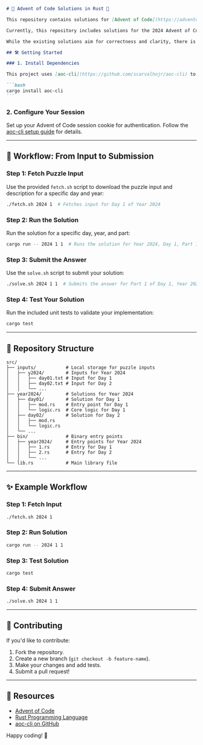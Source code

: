 ````markdown
# 🎄 Advent of Code Solutions in Rust 🦀

This repository contains solutions for [Advent of Code](https://adventofcode.com) challenges implemented in Rust. It includes tools and scripts to manage inputs, run solutions, and automate submissions.

Currently, this repository includes solutions for the 2024 Advent of Code puzzles. The long-term goal is to extend this repository to include solutions for all Advent of Code puzzles starting from 2015.

While the existing solutions aim for correctness and clarity, there is room for optimization. Contributions are welcome to refine these solutions, making them more efficient and idiomatic in Rust. Collaboration is encouraged to make this repository a resourceful guide for solving Advent of Code challenges in Rust.

## 🛠️ Getting Started

### 1. Install Dependencies

This project uses [aoc-cli](https://github.com/scarvalhojr/aoc-cli) to manage puzzle inputs and submissions. Install it with:

```bash
cargo install aoc-cli
```
````

### 2. Configure Your Session

Set up your Advent of Code session cookie for authentication. Follow the [aoc-cli setup guide](https://github.com/scarvalhojr/aoc-cli#setup) for details.

---

## 📜 Workflow: From Input to Submission

### Step 1: Fetch Puzzle Input

Use the provided `fetch.sh` script to download the puzzle input and description for a specific day and year:

```bash
./fetch.sh 2024 1  # Fetches input for Day 1 of Year 2024
```

### Step 2: Run the Solution

Run the solution for a specific day, year, and part:

```bash
cargo run -- 2024 1 1  # Runs the solution for Year 2024, Day 1, Part 1
```

### Step 3: Submit the Answer

Use the `solve.sh` script to submit your solution:

```bash
./solve.sh 2024 1 1  # Submits the answer for Part 1 of Day 1, Year 2024
```

### Step 4: Test Your Solution

Run the included unit tests to validate your implementation:

```bash
cargo test
```

---

## 📂 Repository Structure

```
src/
├── inputs/           # Local storage for puzzle inputs
│   ├── y2024/        # Inputs for Year 2024
│   │   ├── day01.txt # Input for Day 1
│   │   ├── day02.txt # Input for Day 2
│   │   └── ...
├── year2024/         # Solutions for Year 2024
│   ├── day01/        # Solution for Day 1
│   │   ├── mod.rs    # Entry point for Day 1
│   │   └── logic.rs  # Core logic for Day 1
│   ├── day02/        # Solution for Day 2
│   │   ├── mod.rs
│   │   └── logic.rs
│   └── ...
├── bin/              # Binary entry points
│   ├── year2024/     # Entry points for Year 2024
│   │   ├── 1.rs      # Entry for Day 1
│   │   ├── 2.rs      # Entry for Day 2
│   │   └── ...
└── lib.rs            # Main library file
```

---

## ✨ Example Workflow

### Step 1: Fetch Input

```bash
./fetch.sh 2024 1
```

### Step 2: Run Solution

```bash
cargo run -- 2024 1 1
```

### Step 3: Test Solution

```bash
cargo test
```

### Step 4: Submit Answer

```bash
./solve.sh 2024 1 1
```

---

## 🌟 Contributing

If you'd like to contribute:

1. Fork the repository.
2. Create a new branch (`git checkout -b feature-name`).
3. Make your changes and add tests.
4. Submit a pull request!

---

## 🔗 Resources

- [Advent of Code](https://adventofcode.com)
- [Rust Programming Language](https://www.rust-lang.org)
- [aoc-cli on GitHub](https://github.com/scarvalhojr/aoc-cli)

Happy coding! 🎉
